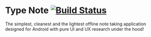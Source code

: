# Type Note [![Build Status](https://travis-ci.org/prt1897/Android-TypeNote.svg?branch=master)](https://travis-ci.org/prt1897/Android-TypeNote)
The simplest, cleanest and the lightest offline note taking application designed for Android with pure UI and UX research under the hood!
